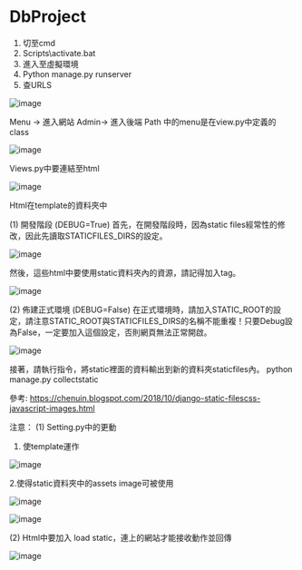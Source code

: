 # DbProject
1.	切至cmd
2.	Scripts\activate.bat
3.	進入至虛擬環境
4.	Python manage.py runserver
5.	查URLS
   
![image](https://github.com/HiImPeggy/DbProject/assets/171018168/b5f57500-a16e-4648-ad18-7f18e19750be)

Menu -> 進入網站
Admin-> 進入後端
Path 中的menu是在view.py中定義的class
 
![image](https://github.com/HiImPeggy/DbProject/assets/171018168/a3abdd7d-3dff-42e2-b0b2-31f80af0c43e)

Views.py中要連結至html

![image](https://github.com/HiImPeggy/DbProject/assets/171018168/2194852f-d61d-4790-9147-237fb25e4545)


Html在template的資料夾中

(1) 開發階段 (DEBUG=True)
首先，在開發階段時，因為static files經常性的修改，因此先讀取STATICFILES_DIRS的設定。

 ![image](https://github.com/HiImPeggy/DbProject/assets/171018168/b4e06b9b-e2b1-434c-b547-f174dae07399)

然後，這些html中要使用static資料夾內的資源，請記得加入tag。

 ![image](https://github.com/HiImPeggy/DbProject/assets/171018168/c2f119b8-526f-4bc2-9076-c52fcd378945)



(2) 佈建正式環境 (DEBUG=False)
在正式環境時，請加入STATIC_ROOT的設定，請注意STATIC_ROOT與STATICFILES_DIRS的名稱不能重複！只要Debug設為False，一定要加入這個設定，否則網頁無法正常開啟。

 ![image](https://github.com/HiImPeggy/DbProject/assets/171018168/61114510-ba23-4418-94e3-0efb7a18ec5c)

接著，請執行指令，將static裡面的資料輸出到新的資料夾staticfiles內。
python manage.py collectstatic

參考: 
https://chenuin.blogspot.com/2018/10/django-static-filescss-javascript-images.html

注意：
(1)	Setting.py中的更動
1. 使template運作

 ![image](https://github.com/HiImPeggy/DbProject/assets/171018168/b967846c-549e-4da9-a2cf-d33cfa7ce923)

2.使得static資料夾中的assets image可被使用

 ![image](https://github.com/HiImPeggy/DbProject/assets/171018168/380e32fe-0d50-49b7-8160-ca9f6c9686a3)

 ![image](https://github.com/HiImPeggy/DbProject/assets/171018168/f8a93fd6-fbbf-4cbf-b11b-f5a9bfcca378)


(2)	Html中要加入 load static，連上的網站才能接收動作並回傳

 ![image](https://github.com/HiImPeggy/DbProject/assets/171018168/50320baf-fb2d-4ad5-a688-eb26663606a9)

